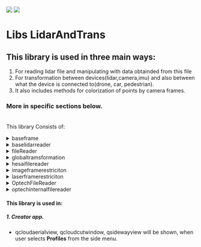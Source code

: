 <!-- PROJECT LOGO -->
<br />
<div align="left">
<img src="https://github.com/dekdekan/lidaretto-desktop/blob/completeRefactor_change_cuts/README_images/logo_black.svg#gh-light-mode-only">
<img src="https://github.com/dekdekan/lidaretto-desktop/blob/completeRefactor_change_cuts/README_images/logo_white.svg#gh-dark-mode-only">
</div>
  <h1 align="left">Libs LidarAndTrans</h1>

## This library is used in three main ways: 
1. For reading lidar file and manipulating with data obtainded from this file
2. For transformation between devices(lidar,camera,imu) and also between  what the device is connected to(drone, car, pedestrian).
3. It also includes methods for colorization of points by camera frames.<br />
### More in specific sections below. <br /><br />
This library Consists of:

<!-- //////////////////////////////////////////////////////////////////////////////////////////////////////////////////////////////////////////////////////// -->

<details><summary>baseframe</summary>
<p>

## baseframe is class where we can store lidar frame with points.
We can get some frame/s from lidar file by some file reader of this library(fileReader, hesaifilereader, OptechFileReader, optechinternalfilereader) and manipulate with this frame(points), colorize them and so on.

  
### Getting Started
1. To start, simply create object of this class and then you can use corresponding methods.
2. You can also create and init object of this class by using conscructor:
```js
new BaseFrame();
```
2. To add point to frame use method **addPoint** on object:
  
  
    - `pointtoadd` - point( Structure that holds point info, which we can get from lidar file- it is defined in common.h file ) that should be added
    - `r ,g, b` - defines a RGB color of point

```js
void BaseFrame::addPoint(basepointinfo &pointtoadd,int r,int g, int b)
```
3. You can also add point by another method **addPoint** on object:
    - `pointtoadd` - point( Structure that holds point info, which we can get from lidar file- it is in common.h file ) that should be added
    - `recalcRGB` - whether point should be colored according to its intensity

```js
void BaseFrame::addPoint(basepointinfo &pointtoadd, bool recalcRGB)
```
  
---  
  
</p>
</details>


<!-- //////////////////////////////////////////////////////////////////////////////////////////////////////////////////////////////////////////////////////// -->

<details><summary>baselidarreader</summary>
<p>

### baselidarreader is a template for all lidar file readers which inherit from this class

 All reader inherited from this class should contain methods:
  
1. Open prepared file:
  
    - `pcapfile` -  name of lidar file

&emsp;&emsp;If given file exists **returns true**, else **returns false**.
```js
int openPreparedFile(std::string pcapfile)
``` 
2. Basic Init of prepared file:
  
    - `pcapfile` -  name of lidar file

&emsp;&emsp;If given file was inited **returns number of frames**.
```js
int initFile(std::string pcapfile)
``` 
3. Inits frames data info structure based on the info from lidar file and given transformation:
  
    - `outputData` - holds all frames data info structures, its main output of this method
    - `pcapfile` - lidar file
    - `transformation` - transformation assigned to frames
    - `timeoffset` - timestamp offset
    - `stopcalculating` - disable/enable calculation

&emsp;&emsp;If given file was inited **returns size of output data**.
```js
int initFileWithTransformations(std::vector<FrameData> &outputData, std::string pcapfile, std::vector<Transformation> &transformation, int timeoffset, bool *stopcalculating = nullptr)
``` 
4. To set corrections for lidar data:
  
    - `corrections` -  new corrections

```js
void setLaserMeasurementCorrections(std::vector<compensationValues> corrections)
``` 
  
5. To set info about frames- position("index") in lidar file and timestamp of each frame use method:
  
    - `newFrames` -  new info to be assigned

```js
void setFramesIDs(std::vector<FrameFileInfo> newFrames)
``` 
  
  
6. To get some lidar frame use method **getLasFrame** on object:
  
    - `localfile` - lidar file in which the frame will be searched
    - `index` - index of frame, which should be returned
    - `lidToFrame` - lidar transformation
    - `restriction` - restriction to add some points to frame
    - `openedFileID` - openedFileID
    - `colormodel` - colormodel
    - `minIntensityColor` - minimum intensity color
    - `maxIntensityColor` - maximum intensity color

```js
BaseFrame getLasFrame(std::ifstream &localfile,int index,CLidarToFrameTrans *lidToFrame,laserFrameRestrictionBase *restriction,int &openedFileID,int colormodel,double minIntensityColor,double maxIntensityColor);
```

7. To get actual reading position in lidar file use method:
  
```js
uint64_t getactualfilepos();
``` 

8. To get maximum position in lidar file use method:
  
```js
 uint64_t getmaxfilepos();
``` 

9. To get model of lidar use method:
  
```js
int getLaserModelType()
``` 


10. To get id of lines for a preset option call **getUnusedLidarLinesForPresetOption**:
  
    - `pcapfile` -  file

&emsp;&emsp;This output is used for filtering when only some of the laser data are wanted
```js
std::vector<int> getUnusedLidarLinesForPresetOption(LidarLinesPresets whichLines);

---

</p>
</details>

<!-- //////////////////////////////////////////////////////////////////////////////////////////////////////////////////////////////////////////////////////// -->

<details><summary>clidartoframetrans</summary>
<p>

## This class is used for transformation of lidar to IMU based on transformation structures.
  
### Getting Started
1. To generate transformation matrix of lidar data to imu, call constructor of this class:
    - `laserToBodyCalib` - calibration structure of transformation from lidar to imu
    - `laserToBodyTransf` - transformation structure of lidar to imu
    - `lidoffset` - offset of lidar

```js
CLidarToFrameTrans(const Transformation &laserToBodyCalib,const Transformation &laserToBodyTransf,double lidoffset);

```
2. To transform some point from lidar to imu call **rotatePointToFrame** on object of this class:
  
    - `point` - point that should be transformed
  
&emsp;&emsp;It returns **basepointinfo structure**( Structure that holds transformed point info-it is defined in common.h file )
```js
basepointinfo rotatePointToFrame(basepointinfo point)
```
 
3. To get lidar to IMU transformation matrix call:
  
```js
Eigen::Affine3f getLidarToImuRotation()
``` 

4. To get lidar offset call:
  
```js
double getLidarRotOffset()
``` 
 
</p>
</details>

<!-- //////////////////////////////////////////////////////////////////////////////////////////////////////////////////////////////////////////////////////// -->
  
<details><summary>fileReader</summary>
<p>

##  This class is used for reading and manipulating with Velodyne lidar data.
  Most of the methods are inherited from baselidarreader class and implemented here.
    
```diff
- see baselidarreader section
```
  You can call all this inherited method on object of this class.
 This is implemented for models VLP-16, Hi-Res and Ultra.
  
### Getting Started
1. Most of the methods are inherited from baselidarreader class.
  
2. To start use constructor of this class:

    - `pcapfile` - lidar file
  
```js
fileReader::fileReader(std::string pcapfile)
```
3. Inherited method **getLaserModelType** for this class returns:
  
    - `0` - when model is VLP16
    - `1` - when model is Ultra
    - `2` - when model is Hi-Res

```js
int getLaserModelType()
```
  
  <br>Another methods of this class:<br>
  
4. To return requested lidar frame in sphere, call:
  
    - `localfile` - lidar file in which the frame will be searched
    - `index` - index of frame, which should be returned
    - `lidToFrame` - lidar transformation to imu
    - `restriction` - restriction to add some points to frame( See laserFrameRestriction section )
    - `videodata` - video data( Relation with trajectory and so on )
    - `cap` - video capture
    - `openedFileID` - its used for colorization( It is not used yet )
    - `colormodel` - color model

```js
    BaseFrame getLasSphere(std::ifstream &localfile,int index,CLidarToFrameTrans *lidToFrame,laserFrameRestrictionBase *restriction,VideoInfo &videodata,cv::VideoCapture &cap,int &openedFileID,int colormodel );

```
 
5. To get completed sphere call:
  
    - `timestamp` - time stamp
    - `spheresize` - size of sphere
    - `lidToFrame` - lidar transformation to imu
    - `restriction` - restriction to add some points to frame( See laserFrameRestriction section )
    - `videodata` - video data( Relation with trajectory and so on )
    - `cap` - video capture
    - `openedFileID` - its used for colorization( It is not used yet )
    - `colormodel` - color model

```js
BaseFrame getLasCompleteSphere(int timestamp,int spheresize,CLidarToFrameTrans *lidToFrame,laserFrameRestrictionBase *restriction,VideoInfo &videodata,cv::VideoCapture &cap,int &openedFileID,int colormodel );

```
  
6. To colorize frame with video from 360 camera call( It is not done yet ):
  
    - `frame` - frame that should be colored
    - `videodata` - video data( Relation with trajectory and so on )
    - `cap` - video capture
    - `openedFileID` - ID of opened file

```js
    void colorizeFrameWith360video(BaseFrame &frame,VideoInfo &videodata, cv::VideoCapture &cap,int &openedFileID);
```

7. To get number of frames call:

```js
int getNumberOfFrames()
```

8. To get Ids of frames( Position of frames in lidar file ) call:
  
```js
std::vector<FrameFileInfo> getFramesIDs()
```


9. To check whether file is lidar file of this class:
  
    - `pcapfile` -  file

```js
bool fileReader::isFileThisLidar(std::string pcapfile)
```

10. To calculate and return timestamp offsets from file call:
  
```js
std::vector<long long> calculateTimestampOffset()
```

11. To get ID of transformation based on given timestamp use:
  
    - `pointTimestamp` -  timestamp of point
    - `transformation` -  vector of transformations, where is looking for specific transformation based on timestamp
    - `previousID` -  previous transformation ID

```js
int getTransformationIdFromTimestamp(long long pointTimestamp,const std::vector<Transformation> &transformation,int previousID)
```

</p>
</details>
  
<!-- //////////////////////////////////////////////////////////////////////////////////////////////////////////////////////////////////////////////////////// -->

<details><summary>globaltramsformation</summary>
<p>

## This class is used for two reasons: 
- For transformation of frame( frame points ) or camera to global coordinates. Its returns especially frame object(baseframe) - see baseframe section or returns transformation matrixes<br>
- It is also used for colorization of points by camera frames.
Colorization is implemented for camera models Garmin, LabPano and Sony.
  
### First we are getting started with Transformations:
  
1. To start use constructor of this class:

    - `transformation` - lidar file
    - `bodyToVehicle` - transformation structure between IMU and what the imu is attached to(drone, car, pedestrian)
    - `boresighToVehicle` - transformation structure for boresight
    - `iecalibparams` - transformation structure for compensation of bodyToVehicle rotation
    - `restriction` - restriction to add some points into frame( See laserframerestriction section )
    - `offset` - timestamp offset

  
```js
globaltramsformation::globaltramsformation(std::vector<Transformation> *transformation,const Transformation &bodyToVehicle,const Transformation &boresighToVehicle,const Transformation &iecalibparams,laserFrameRestrictionBase *restriction,const int offset)
```
2. To get transformed frame( frame points ) in global coordinates use method:

    - `frame` - frame that will be transformed
    - `frameID` - ID of frame
    - `colormode` - color model

- At first, frame is transformed from IMU to what the IMU is attached to(drone, car, pedestrian).
* Then this transformed frame is transformed to global coordinates.
```js
    BaseFrame *transformFrame(BaseFrame &frame,int frameID=0,int colormode=0);
```

3. You can get transformed frame(frame points) in global coordinates also by using method:

    - `frame` - frame that will be transformed
    - `lidarToImuRot` - transformation matrix between lidar and IMU
    - `frameID` - ID of frame
    - `colormode` - color model

- At first, frame is transformed from lidar to IMU.
* Then this transformed frame is transformed from IMU to what the imu is attached to(drone, car, pedestrian).
+ Finally the frame is transformed into global coordinates

```js
    BaseFrame *transformFrame(BaseFrame &frame,Eigen::Affine3f lidarToImuRot, int frameID=0,int colormode=0);
```

4. To get transformed frame( frame points ) of given area in global coordinates use:
  
    - `frame` - frame that will be transformed
    - `frameID` - ID of frame
    - `colormode` -color model
    - `areaToCheck` - only frame points in this area will be transformed and returned
  
```js
    BaseFrame *transformFrameToArea(BaseFrame &frame,int frameID,int colormode,ExportAreaUTM areaToCheck);
```
 
5. To get transformed frame( frame points ) to what the IMU is attached to(drone, car, pedestrian) use method:
  
    - `frame` - frame that will be transformed

```js
    BaseFrame *transformFrameToVehicle(BaseFrame &frame);
```
  

6. To get ID of transformation structure by given timestamp call:

    - `pointTimestamp` - timestamp based on which is looking for ID

```js
    BaseFrame *transformFrameToVehicle(BaseFrame &frame);
```

7. To obtain transformation structure based on given id use:

    - `id` - id of transformation which should be returned

```js
  Transformation getTransformationStructFromID(double id)
```
  
8. To obtain transformation structure based on given timestamp use:

    - `pointTimestamp` - Based on this timestamp is looking for transformation structure

```js
    Transformation getTransformationStructFromTimestamp(long long pointTimestamp);
```


9. To obtain transformation matrix based on given timestamp call:

    - `pointTimestamp` - timestamp based on which is looking for matrix

```js
    Eigen::Affine3f getTransformationFromTimestamp(long long pointTimestamp);
```



10. If you want to interpolate some data ( By Cubic Hermite Interpolation ) you can use: 

    - `A` - 1.control point
    - `B` - 2.control point
    - `C` - 3.control point
    - `D` - 4.control point
    - `t` - is a value that goes from 0 to 1 to interpolate in a continuous way across uniformly sampled data points. When t is 0, method will return B.  When t is 1, method will return C.
  
&emsp;&emsp;[More about this interpolation you can read there](https://blog.demofox.org/2015/08/08/cubic-hermite-interpolation/)
```js
    double CubicHermiteL (const double &A, const double &B, const double &C, const double &D, const double &t);
```

11. If you want to interpolate some angle you can use improved Cubic Hermite Interpolation:
  
    - `A` - 1.control angle
    - `B` - 2.control angle
    - `C` - 3.control angle
    - `D` - 4.control angle
    - `t` - is a value that goes from 0 to 1 to interpolate in a continuous way across uniformly sampled data points. When t is 0, method will return B.  When t is 1, method will return C.

```js
    double CubicHermiteLAngle ( double A,  double B,  double C,  double D, const double t)
```
  

### Camera Transformations

1. To set transformation matrix of camera to what the camera is attached to(drone, car, pedestrian) call:

    - `CameraToVehicle` -  transformation structure of camera to what the camera is attached to(drone, car, pedestrian).
    - `baseRot` -  rotation of camera which ensures that the axes of rotation about the Z axis coincide with the imu
    - `offset` -  camera time offset

```js
    void setCameraToVeh(const Transformation &CameraToVehicle,double baseRot,const double offset);
```

2. To get global transformation matrix of camera for given timestamp use:

    - `time` - transformation is searched  based on this timestamp

```diff
- First you have to set transformation matrix of camera to what the camera is attached to(method setCameraToVeh)
```
```js
    Eigen::Affine3f getCameraTransf(long long time);
```

3. To get inverse global transformation matrix of camera for given timestamp use:

    - `time` - transformation is searched  based on this timestamp

```diff
- First you have to set transformation matrix of camera to what the camera is attached to(method setCameraToVeh)
```
```js
    Eigen::Affine3f getInverseCameraTransf(long long time);
```

4. To get inverse global transformation matrix of camera based on given global transformation use:

    - `globaltr` - global transformation structure

```diff
- First you have to set transformation matrix of camera to what the camera is attached to(method setCameraToVeh)
```
```js
    Eigen::Affine3f getInverseCameraTransf(Transformation globaltr);
```

5. To get inverse global transformation matrix of camera you can use also :

    - `globaltr` - global transformation structure
    - `CameraToVehicle` - transformation structure of camera to what the camera is attached to(drone, car, pedestrian...)

```js
    Eigen::Affine3f getInverseCameraTransf(Transformation globaltr,Transformation CameraToVehicle);
```

### Colorization of points by camera frames:
 
1. To generate color image from video for defined frame use:

    - `retfr` - assigned color image for given frame( Main output of this method )
    - `frame` - the frame for which the image is generated
    - `videodata` - Data info for the given camera( Relational vector between video frames and trajectory and so on )
    - `cap` - video capture
    - `openedFileID` - ID of opened video file

```js
    void getColorimageForFrameByVirb(ColorizingInfo* retfr,BaseFrame &frame,CameraDataInfo &videodata, cv::VideoCapture &cap,int &openedFileID);
```

2. Second method to generate color image from video is:
  
    - `retfr` - assigned color image for given frame( Main output of this method )
    - `frameID` - frame ID( Used for indexing in videodata ), ID of frame for which the image is generated
    - `videodata` - Data info for the given camera( Relational vector between video frames and trajectory and so on )
    - `cap` - video capture
    - `openedFileID` - ID of opened video file

```js
    void getColorimageForFrameByVirb(ColorizingInfo* retfr,int imageID,CameraDataInfo &videodata, cv::VideoCapture &cap,int &openedFileID);
```

3. If you want to colorize frame by image from video use method **colorizeFrame**:
  
    - `frame` - frame that will be colorized
    - `imgfr` - image from video for given frame. Frame is colorized based on this image( You can get it by method getColorimageForFrameByVirb )
    - `videodata` - Data info for the given camera(Relational vector between video frames and trajectory and so on)
    - `cap` - video capture
    - `openedFileID` - ID of opened video file
    - `timeshift` - time shift
    - `imgFrameRestriction` - restriction to colorize zones of points( See imageframerestriction section )
    - `hsv_saturation` - saturation of colors would be changed based on this value
    - `hsv_brightness` - brightness of colors would be changed based on this value
    - `removeOtherColor` - removeOtherColor whether actual colors of points in frame restriction zones would be replaced by color based on intensity

&emsp;&emsp;This method returns info structure about colorizing( Indexes of points that were colorized and position of camera )

```js
    ColorizedDataInfo colorizeFrame(BaseFrame &frame,ColorizingInfo *imgfr,CameraDataInfo &videodata, cv::VideoCapture &cap,int &openedFileID,double timeshift,imageFrameRestriction *imgFrameRestriction,double hsv_saturation,double hsv_brightness,bool removeOtherColor=true);
```
4. If you want to colorize frame by all images from video use method **colorizeFrameByAllImages**:
  
    - `frame` - frame that will be colorized
    - `videodata` - Data info for the given camera(Relational vector between video frames and trajectory and so on)
    - `cap` - video capture
    - `openedFileID` - ID of opened video file
    - `timeshift` - time shift
    - `imgFrameRestriction` - restriction to colorize zones of points(see imageframerestriction section)
    - `hsv_saturation` - saturation of colors would be changed based on this value
    - `hsv_brightness` - brightness of colors would be changed based on this value
    - `removeOtherColor` - removeOtherColor whether actual colors of points in frame restriction zones would be replaced by color based on intensity

&emsp;&emsp;This method returns info structure about colorizing( Indexes of points that were colorized and position of camera )

```js
    ColorizedDataInfo colorizeFrame(BaseFrame &frame,ColorizingInfo *imgfr,CameraDataInfo &videodata, cv::VideoCapture &cap,int &openedFileID,double timeshift,imageFrameRestriction *imgFrameRestriction,double hsv_saturation,double hsv_brightness,bool removeOtherColor=true);
```


5. If you want to colorize cloud by images from video use method **colorizeCloudByImages**:
  
    - `octree` - octree of cloud that stores colors of points after assignment
    - `colors` - stores colors of points after assignment
    - `mutexes` - mutexes that protect shared data from being simultaneously accessed by multiple threads
    - `videodata` - Data info for the given camera(Relational vector between video frames and trajectory and so on)
    - `cameraIds` - ids of cameras from which are obtaining frame images
    - `cap` - video capture
    - `openedFileID` - ID of opened video file
    - `timeshift` - time shift
    - `imgFrameRestriction` - restriction to colorize zones of points
    - `hsv_saturation` - saturation of colors would be changed based on this value
    - `hsv_brightness` - brightness of colors would be changed based on this value
    - `progress` - progress of colorization


```js
    void colorizeCloudByImages(octree_data<pcl::PointXYZI> &octree,std::vector<std::vector<std::uint32_t>> &colors,std::vector<std::mutex> &mutexes,CameraDataInfo &videodata,std::vector<int> cameraIds, cv::VideoCapture &cap,int &openedFileID,double timeshift,imageFrameRestriction *imgFrameRestriction,double hsv_saturation,double hsv_brightness,std::atomic_int &progress);

```

6. If you want to draw marker circle to frame from camera, use:
  
    - `marker` - marker that should be painted to image
    - `frame` - marker will be painted to this frame
    - `newCam` - transformation structure of camera to what the camera is attached to(drone, car, pedestrian...)
    - `framedata` - info about frame. Based on this data is looking for camera transformation
    - `offset` - camera time offset

```js
    void colorFrameByDifferendVirb(MarkerLocations marker, cv::Mat &frame,Transformation newCam, FrameData &framedata,double &offset);
```
7. To draw marker you can use also method:
  
    - `marker` - marker that should be painted to image
    - `frame` - marker will be painted to this frame
    - `newCam` - transformation structure of camera to what the camera is attached to(drone, car, pedestrian...)
    - `framedata` - info about frame. Based on this data is looking for camera transformation
    - `offset` - camera time offset

```js
    void colorByTemporalMarker(MarkerLocations marker, cv::Mat &frame,Transformation newCam, FrameData &framedata,double &offset);
```

8. To change saturation and value of color use:
  
    - `r` - red part of rgb for enhancement, range <0,255>
    - `g` - green part of rgb for enhancement, range <0,255>
    - `b` - blue part of rgb for enhancement, range <0,255>
    - `saturationchange` - change in the saturation
    - `valuechange` - change in value - brightness

```js
    void enhanceColor(unsigned char &r, unsigned char &g,unsigned char &b,double saturationchange,double valuechange);
```
9. If you want to transform rgb color to hsv color call method:

    - `r` - red part of the rgb in range <0,1>
    - `g` - green part of the rgb in range <0,1>
    - `b` - blue part of the rgb in range <0,1>
    - `h` - hue part of the hsv in range <0,360>
    - `s` - saturation part of the hsv in range <0,1>
    - `v` - value part of the hsv in range <0,1>

```js
    void rgb2hsv(double r, double g, double b, double &h,double &s, double &v);
```

10. If you want to transform hsv color to rgb color call method:

    - `h` - hue part of the hsv in range <0,360>
    - `s` - saturation part of the hsv in range <0,1>
    - `v` - value part of the hsv in range <0,1>
    - `r` - red part of the rgb in range <0,1>
    - `g` - green part of the rgb in range <0,1>
    - `b` - blue part of the rgb in range <0,1>

```js
    void hsv2rgb( double h,double s, double v,double &r, double &g, double &b);
```

---  
</p>
</details>

<!-- //////////////////////////////////////////////////////////////////////////////////////////////////////////////////////////////////////////////////////// -->

<details><summary>hesaifilereader</summary>
<p>

##  This class is used for reading and manipulating with Hesai lidar data.
  Most of the methods are inherited from baselidarreader class and implemented here.
    
```diff
- see baselidarreader section
```
  You can call all this inherited method on object of this class.
  This is implemented for models XT-32, XT-16 and XT32M2.
  
### Getting Started
1. Most of the methods are inherited from baselidarreader class.
  
2. To start use constructor of this class and create object:

    - `pcapfile` - lidar file
  
```js
HesaiFileReader::HesaiFileReader(std::string pcapfile)
```
3. Inherited method **getLaserModelType** for this class returns:
  
    - `0` - when model is XT32
    - `1` - when model is xt16
    - `2` - when model is xt32m2x

```js
int getLaserModelType()
```
  
  <br>Another methods of this class:<br>
  
  
4. To colorize frame with video from 360 camera call(It is not done yet):
  
    - `frame` - frame that should be colored
    - `videodata` - video data(relation with trajectory and so on)
    - `cap` - video capture
    - `openedFileID` - ID of opened file

```js
    void colorizeFrameWith360video(BaseFrame &frame,VideoInfo &videodata, cv::VideoCapture &cap,int &openedFileID);
```

5. To get number of frames call:

```js
int getNumberOfFrames()
```

6. To get Ids of frames(position of frames in lidar file) call:
  
```js
std::vector<FrameFileInfo> getFramesIDs()
```


7. To check whether file is lidar file of this class:
  
    - `pcapfile` -  file

```js
bool fileReader::isFileThisLidar(std::string pcapfile)
```

8. To get ID of transformation based on given timestamp use:
  
    - `pointTimestamp` -  timestamp of point
    - `transformation` -  vector of transformations, where is looking for specific transformation based on timestamp
    - `previousID` -  previous transformation ID

```js
int getTransformationIdFromTimestamp(long long pointTimestamp,const std::vector<Transformation> &transformation,int previousID)
```

---  
</p>
</details>


<!-- //////////////////////////////////////////////////////////////////////////////////////////////////////////////////////////////////////////////////////// -->

<details><summary>imageframerestriciton</summary>
<p>

## imageframerestriciton is the class that manages filtering image parts for colorization.
Filters are stored in registry and each filter can have multiple zones.
Filters are defined as polygones where if a points falls into, it shouldnt be colored by this pixel.
```diff
- Please make sure, your application has correctly set OrganizationName and ApplicationName. Otherwise you wont find any filters.
```

The structure of registry entry is:<br> <br>HKEY_CURRENT_USER/SOFTWARE/ORGANIZATION_NAME/APPLICATION_NAME/image_restriction_zones/ID
<br><br> Each image_restriction_zones entry has a name and an array of regions, each region has an array of points defined as x,y pairs, each in range<0,1>

### Getting Started
1. To start use constructor of this class and create object:
  
```js
imageFrameRestriction::imageFrameRestriction()
```
2. To load some filter from registry by given name call:

     - `filtername` - name of filter to be loaded, if not existing or "" filter is created empty
```js
void loadFilter(std::string filtername)
```  

3. To load some filter from registry by given id call:

     - `filterid` - id of filter to be loaded, if not existing or less than 0, filter is created empty
```js
void loadFilter(int filterid)
```  

4. To check whether point is in filter zone and should be filtered call:
     - `x` - x coordinate of point
     - `y` - y coordinate of point
     
&emsp;&emsp;It **returns true** when point is in filter zone, else **return false**
```js
bool isPointInZone(double x, double y)
```  



---  
  
</p>
</details>
  
  
  <!-- //////////////////////////////////////////////////////////////////////////////////////////////////////////////////////////////////////////////////////// -->

<details><summary>laserframerestriciton</summary>
<p>

## laserframerestriciton is the class that defines restrictions to add point into frame.
Filters are stored in registry.

```diff
- Please make sure, your application has correctly set OrganizationName and ApplicationName. Otherwise you wont find any filters.
```

The structure of registry entry is:<br> <br>HKEY_CURRENT_USER/SOFTWARE/ORGANIZATION_NAME/APPLICATION_NAME/filters/ID

<br><br> Each filters entry has a name and an array of regions.

### Getting Started
1. To start use constructor of this class and create object:
  
```js
laserFrameRestrictionBase::laserFrameRestrictionBase()
```

or

     - `lidtrans` - lidar transformation to body data(see clidartoframetrans section)
```js
laserFrameRestrictionBase::laserFrameRestrictionBase(CLidarToFrameTrans *lidtrans)
```

or

     - `whichRestrictions` - id of filter that will be used
     - `lidtrans` - lidar transformation to body data(see clidartoframetrans section)


```js
laserFrameRestrictionBase::laserFrameRestrictionBase(int whichRestrictions, CLidarToFrameTrans *lidtrans)
```

2. To determine if point is in laser limits and inside the defined region use:
   
     - `point` - point(structure that holds point info, which we can get from lidar file- it is defined in common.h file) which is observed

&emsp;&emsp;It **returns true** when point is in ranges, else **return false** - it should be filtered

```js
bool pointInRange(basepointinfo point)
```





---  
  
</p>
</details>
  
  
  <!-- //////////////////////////////////////////////////////////////////////////////////////////////////////////////////////////////////////////////////////// -->

<details><summary>OptechFileReader</summary>
<p>

##  This class is used for reading and manipulating with Optech lidar data.
  Most of the methods are inherited from baselidarreader class and implemented here.
    
```diff
- see baselidarreader section
```
  You can call all this inherited method on object of this class.
  This is implemented for model CL-360
  
### Getting Started
1. Most of the methods are inherited from baselidarreader class.
  
2. To start use constructor of this class:
  
```js
OptechFileReader::OptechFileReader()
```
2. Inherited method **getLaserModelType** for this class returns:

    - `1` - when model is CL-360

```js
int getLaserModelType()
```
  
  <br>Another methods of this class:<br>
  

3. To get Ids of frames(position of frames in lidar file) call:
  
```js
std::vector<FrameFileInfo> getFramesIDs()
```


4. To check whether file is lidar file of this class:
  
    - `pcapfile` -  file

```js
bool fileReader::isFileThisLidar(std::string pcapfile)
```

5. To get ID of transformation based on given timestamp use:
  
    - `pointTimestamp` -  timestamp of point
    - `transformation` -  vector of transformations, where is looking for specific transformation based on timestamp
    - `previousID` -  previous transformation ID

```js
int getTransformationIdFromTimestamp(long long pointTimestamp,const std::vector<Transformation> &transformation,int previousID)
```

---  
  
</p>
</details>
  
  
  <!-- //////////////////////////////////////////////////////////////////////////////////////////////////////////////////////////////////////////////////////// -->

<details><summary>optechinternalfilereader</summary>
<p>

##  This clss is used for reading and manipulating with Optech lidar data, specifically stored on internal disk. 
 These data are in
 specific format. For manipulating with these data in this class, it is
 necessary to change the internal data format to our format. This is done using
 app InternalOptechToCreatorOptechModificator.
 This class inherited methods from baselidarreader class.
    
```diff
- see baselidarreader section
```
  You can call all this inherited method on object of this class.
  This is implemented for model CL-360
  
### Getting Started
1. Most of the methods are inherited from baselidarreader class.
  
2. To start use constructor of this class:
  
```js
OptechInternalFileReader::OptechInternalFileReader()
```
2. Inherited method **getLaserModelType** for this class returns:

    - `1` - when model is CL-360

```js
int getLaserModelType()
```
  
  <br>Another methods of this class:<br>
  

3. To get Ids of frames(position of frames in lidar file) call:
  
```js
std::vector<FrameFileInfo> getFramesIDs()
```


4. To check whether file is lidar file of this class:
  
    - `pcapfile` -  file

```js
bool fileReader::isFileThisLidar(std::string pcapfile)
```

5. To get ID of transformation based on given timestamp use:
  
    - `pointTimestamp` -  timestamp of point
    - `transformation` -  vector of transformations, where is looking for specific transformation based on timestamp
    - `previousID` -  previous transformation ID

```js
int getTransformationIdFromTimestamp(long long pointTimestamp,const std::vector<Transformation> &transformation,int previousID)
```

  
---  
  
</p>
</details>
 
<!-- //////////////////////////////////////////////////////////////////////////////////////////////////////////////////////////////////////////////////////// -->


#### This library is used in:
##### 1. Creator app. 
-   qcloudaerialview, qcloudcutwindow, qsidewayview will be shown, when user selects **Profiles** from the side menu.

